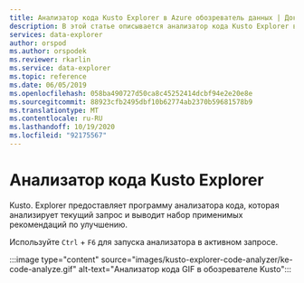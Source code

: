 ```yaml
---
title: Анализатор кода Kusto Explorer в Azure обозреватель данных | Документация Майкрософт
description: В этой статье описывается анализатор кода Kusto Explorer в Azure обозреватель данных.
services: data-explorer
author: orspod
ms.author: orspodek
ms.reviewer: rkarlin
ms.service: data-explorer
ms.topic: reference
ms.date: 06/05/2019
ms.openlocfilehash: 058ba490727d50ca8c45252414dcbf94e2e20e8e
ms.sourcegitcommit: 88923cfb2495dbf10b62774ab2370b59681578b9
ms.translationtype: MT
ms.contentlocale: ru-RU
ms.lasthandoff: 10/19/2020
ms.locfileid: "92175567"
---
```

# <a name="kusto-explorer-code-analyzer"></a>Анализатор кода Kusto Explorer

Kusto. Explorer предоставляет программу анализатора кода, которая анализирует текущий запрос и выводит набор применимых рекомендаций по улучшению. 

Используйте `Ctrl` + `F6` для запуска анализатора в активном запросе.

:::image type="content" source="images/kusto-explorer-code-analyzer/ke-code-analyze.gif" alt-text="Анализатор кода GIF в обозревателе Kusto":::